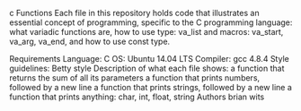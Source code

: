 c Functions
Each file in this repository holds code that illustrates an essential concept of programming, specific to the C programming language: what variadic functions are, how to use type: va_list and macros: va_start, va_arg, va_end, and how to use const type.

Requirements
Language: C
OS: Ubuntu 14.04 LTS
Compiler: gcc 4.8.4
Style guidelines: Betty style
Description of what each file shows:
a function that returns the sum of all its parameters
a function that prints numbers, followed by a new line
a function that prints strings, followed by a new line
a function that prints anything: char, int, float, string
Authors
brian wits
